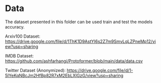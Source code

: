 # Data 

The dataset presented in this folder can be used train and test the models accuracy. 

Arxiv100 Dataset: https://drive.google.com/file/d/1ThK1D9AstYI6s2Z7m9SmvLqLZPneMp12/view?usp=sharing

IMDB Dataset: https://github.com/ashfarhangi/Protoformer/blob/main/data/data.csv

Twitter Dataset (Anonymized): https://drive.google.com/file/d/1-5IYeKqNBcJm2HfBp82R7xM2EbLXIGzG/view?usp=sharing
